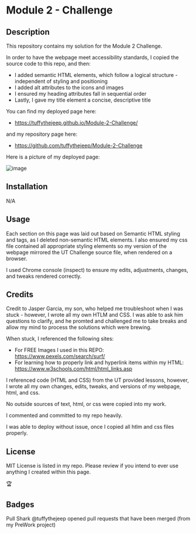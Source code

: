 # Module 2 - Challenge

## Description

This repository contains my solution for the Module 2 Challenge.

In order to have the webpage meet accessibility standards, I copied the source code to this repo, and then:

- I added semantic HTML elements, which follow a logical structure - independent of styling and positioning
- I added alt attributes to the icons and images
- I ensured my heading attributes fall in sequential order
- Lastly, I gave my title element a concise, descriptive title

You can find my deployed page here:

- <https://tuffythejeep.github.io/Module-2-Challenge/>

and my repository page here:
- <https://github.com/tuffythejeep/Module-2-Challenge>

Here is a picture of my deployed page:

![image](https://github.com/tuffythejeep/Module-2-Challenge/assets/167649421/7747266d-62c0-4da8-8b0c-99e7a8638048)

## Installation

N/A

## Usage

Each section on this page was laid out based on Semantic HTML styling and tags, as I deleted non-semantic HTML elements. I also ensured my css file contained all appropriate styling elements so my version of the webpage mirrored the UT Challenge source file, when rendered on a browser.

I used Chrome console (inspect) to ensure my edits, adjustments, changes, and tweaks rendered correctly.

## Credits

Credit to Jasper Garcia, my son, who helped me troubleshoot when I was stuck - however, I wrote all my own HTLM and CSS. I was able to ask him questions to clarify, and he promted and challenged me to take breaks and allow my mind to process the solutions which were brewing.

When stuck, I referenced the following sites:

- For FREE Images I used in this REPO: <https://www.pexels.com/search/surf/>
- For learning how to properly link and hyperlink items within my HTML: <https://www.w3schools.com/html/html_links.asp>

I referenced code (HTML and CSS) from the UT provided lessons, however, I wrote all my own changes, edits, tweaks, and versions of my webpage, html, and css.

No outside sources of text, html, or css were copied into my work.

I commented and committed to my repo heavily.

I was able to deploy without issue, once I copied all htlm and css files properly.

## License

MIT License is listed in my repo. Please review if you intend to ever use anything I created within this page.

🏆

## Badges

Pull Shark
@tuffythejeep opened pull requests that have been merged (from my PreWork project)
